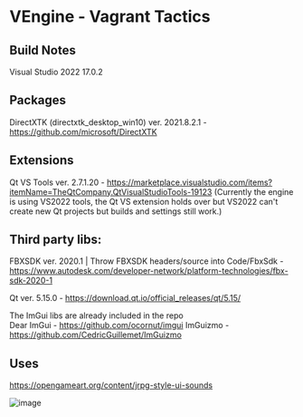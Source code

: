 # VEngine - Vagrant Tactics 

## Build Notes
Visual Studio 2022 17.0.2

## Packages

DirectXTK (directxtk_desktop_win10) ver. 2021.8.2.1 - https://github.com/microsoft/DirectXTK

## Extensions

Qt VS Tools ver. 2.7.1.20 - https://marketplace.visualstudio.com/items?itemName=TheQtCompany.QtVisualStudioTools-19123
(Currently the engine is using VS2022 tools, the Qt VS extension holds over but VS2022 can't create new Qt projects but builds and settings still work.)

## Third party libs:

FBXSDK ver. 2020.1 | Throw FBXSDK headers/source into Code/FbxSdk - https://www.autodesk.com/developer-network/platform-technologies/fbx-sdk-2020-1

Qt ver. 5.15.0 - https://download.qt.io/official_releases/qt/5.15/

The ImGui libs are already included in the repo\
Dear ImGui - https://github.com/ocornut/imgui
ImGuizmo - https://github.com/CedricGuillemet/ImGuizmo

## Uses
https://opengameart.org/content/jrpg-style-ui-sounds

![image](https://user-images.githubusercontent.com/45758254/145655740-ca2cf678-a924-45e6-abab-efe6337d9de8.png)
